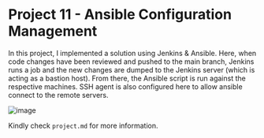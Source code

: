 # Project 11 - Ansible Configuration Management

In this project, I implemented a solution using Jenkins & Ansible. Here, when code changes have been reviewed and pushed to the main branch, Jenkins runs a job and the new changes are dumped to the Jenkins server (which is acting as a bastion host). From there, the Ansible script is run against the respective machines. SSH agent is also configured here to allow ansible connect to the remote servers.

![image](https://user-images.githubusercontent.com/91850543/191935262-d2a55942-55ff-460c-9434-27021ed235b7.png)

Kindly check `project.md` for more information.
